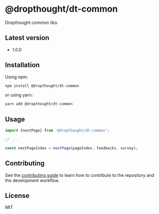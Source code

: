 # @dropthought/dt-common

Dropthought common libs

## Latest version

- 1.0.0

## Installation

Using npm:

```sh
npm install @dropthought/dt-common
```

or using yarn:

```sh
yarn add @dropthought/dt-common
```

## Usage

```js
import {nextPage} from '@dropthought/dt-common';

// ...

const nextPageIndex = nextPage(pageIndex, feedbacks, survey);
```

## Contributing

See the [contributing guide](CONTRIBUTING.md) to learn how to contribute to the repository and the development workflow.

## License

MIT
